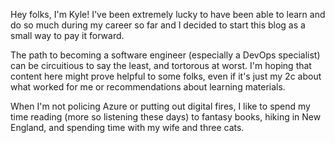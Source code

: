 Hey folks, I'm Kyle! I've been extremely lucky to have been able to learn and do so much during my career so far and I decided to start this blog as a small way to pay it forward.

The path to becoming a software engineer (especially a DevOps specialist) can be circuitious to say the least, and tortorous at worst. I'm hoping that content here might prove helpful to some folks, even if it's just my 2c about what worked for me or recommendations about learning materials.

When I'm not policing Azure or putting out digital fires, I like to spend my time reading (more so listening these days) to fantasy books, hiking in New England, and spending time with my wife and three cats.
